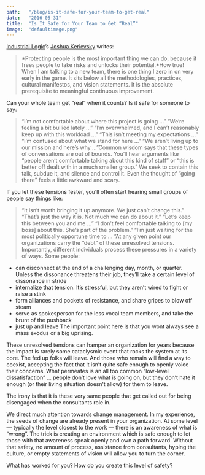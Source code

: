 ```yaml
---
path:	"/blog/is-it-safe-for-your-team-to-get-real"
date:	"2016-05-31"
title:	"Is It Safe for Your Team to Get “Real”"
image:	"defaultimage.png"
---
```


[Industrial Logic](https://medium.com/u/9338d76c0d7a)’s [Joshua Kerievsky](https://medium.com/u/28229c304ac9) writes:


> *Protecting people is the most important thing we can do, because it frees people to take risks and unlocks their potential.*How true! When I am talking to a new team, there is one thing I zero in on very early in the game. It sits below all the methodologies, practices, cultural manifestos, and vision statements. It is the absolute prerequisite to meaningful continuous improvement.

Can your whole team get “real” when it counts? Is it safe for someone to say:


> “I’m not comfortable about where this project is going …”
> “We’re feeling a bit bullied lately …”
> “I’m overwhelmed, and I can’t reasonably keep up with this workload …”
> “This isn’t meeting my expectations …”
> “I’m confused about what we stand for here …”
> “We aren’t living up to our mission and here’s why …”Common wisdom says that these types of conversations are out of bounds. You’ll hear arguments like “people aren’t comfortable talking about this kind of stuff” or “this is better off dealt with in a much smaller group.” We seek to contain this talk, subdue it, and silence and control it. Even the thought of “going there” feels a little awkward and scary.

If you let these tensions fester, you’ll often start hearing small groups of people say things like:


> “It isn’t worth bringing it up anymore. We just can’t change this.”
> “That’s just the way it is. Not much we can do about it.”
> “Let’s keep this between you and me …”
> “I don’t feel comfortable talking to [my boss] about this. She’s part of the problem.”
> “I’m just waiting for the most politically opportune time to … ”At any given point our organizations carry the “debt” of these unresolved tensions. Importantly, different individuals process these pressures in a variety of ways. Some people:

* can disconnect at the end of a challenging day, month, or quarter. Unless the dissonance threatens their job, they’ll take a certain level of dissonance in stride
* internalize that tension. It’s stressful, but they aren’t wired to fight or raise a stink
* form alliances and pockets of resistance, and share gripes to blow off steam
* serve as spokesperson for the less vocal team members, and take the brunt of the pushback
* just up and leave
The important point here is that you wont always see a mass exodus or a big uprising.

These unresolved tensions can hamper an organization for years because the impact is rarely some cataclysmic event that rocks the system at its core. The fed up folks will leave. And those who remain will find a way to coexist, accepting the fact that it isn’t quite safe enough to openly voice their concerns. What permeates is an all too common “low-level dissatisfaction” … people don’t love what is going on, but they don’t hate it enough (or their living situation doesn’t allow) for them to leave.

The irony is that it is these very same people that get called out for being disengaged when the consultants role in.

We direct much attention towards change management. In my experience, the seeds of change are already present in your organization. At some level — typically the level closest to the work — there is an awareness of what is “wrong”. The trick is creating an environment which is safe enough to let those with that awareness speak openly and own a path forward. Without that safety, no amount of process, assistance from consultants, hyping the culture, or empty statements of vision will allow you to turn the corner.

What has worked for you? How do you create this level of safety?


